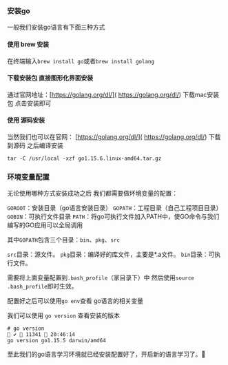 
### 安装go

一般我们安装go语言有下面三种方式

#### 使用 brew 安装

在终端输入`brew install go`或者`brew install golang`

#### 下载安装包 直接图形化界面安装

通过官网地址：[https://golang.org/dl/]( https://golang.org/dl/) 
下载mac安装包 点击安装即可


#### 使用 源码安装

当然我们也可以在官网： [https://golang.org/dl/]( https://golang.org/dl/) 
下载到源码 之后编译安装
```shell
tar -C /usr/local -xzf go1.15.6.linux-amd64.tar.gz
```

### 环境变量配置

无论使用哪种方式安装成功之后  我们都需要做环境变量的配置：

`GOROOT`：安装目录（go语言安装目录）
`GOPATH`：工程目录（自己工程项目目录）
`GOBIN`：可执行文件目录
`PATH`：将go可执行文件加入PATH中，使GO命令与我们编写的GO应用可以全局调用

其中`GOPATH`包含三个目录：`bin`、`pkg`、`src`

`src`目录：源文件。
`pkg`目录：编译好的库文件，主要是*.a文件。
`bin`目录：可执行文件。

需要将上面变量配置到` .bash_profile `（家目录下）中 然后使用`source .bash_profile`即时生效。

配置好之后可以使用`go env`查看 go语言的相关变量

我们可以使用 `go version` 查看安装的版本
```shell
# go version                                                                                                         ✔  11341  20:46:14
go version go1.15.5 darwin/amd64
```

 
至此我们的go语言学习环境就已经安装配置好了，开启新的语言学习了。💪
